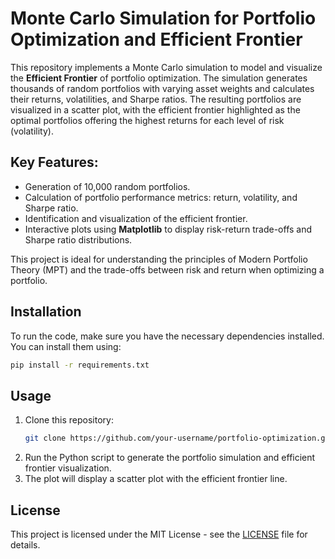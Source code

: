 
# Monte Carlo Simulation for Portfolio Optimization and Efficient Frontier

This repository implements a Monte Carlo simulation to model and visualize the **Efficient Frontier** of portfolio optimization. The simulation generates thousands of random portfolios with varying asset weights and calculates their returns, volatilities, and Sharpe ratios. The resulting portfolios are visualized in a scatter plot, with the efficient frontier highlighted as the optimal portfolios offering the highest returns for each level of risk (volatility). 

## Key Features:
- Generation of 10,000 random portfolios.
- Calculation of portfolio performance metrics: return, volatility, and Sharpe ratio.
- Identification and visualization of the efficient frontier.
- Interactive plots using **Matplotlib** to display risk-return trade-offs and Sharpe ratio distributions.

This project is ideal for understanding the principles of Modern Portfolio Theory (MPT) and the trade-offs between risk and return when optimizing a portfolio.

## Installation

To run the code, make sure you have the necessary dependencies installed. You can install them using:

```bash
pip install -r requirements.txt
```

## Usage

1. Clone this repository:
    ```bash
    git clone https://github.com/your-username/portfolio-optimization.git
    ```
2. Run the Python script to generate the portfolio simulation and efficient frontier visualization.
3. The plot will display a scatter plot with the efficient frontier line.

## License

This project is licensed under the MIT License - see the [LICENSE](LICENSE) file for details.

